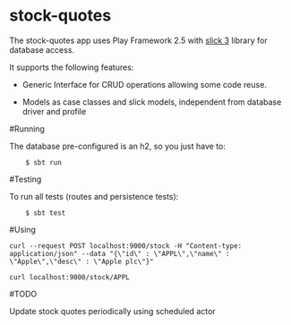 # stock-quotes
The stock-quotes app uses Play Framework 2.5 with [slick 3](https://github.com/slick/slick) library for database access.

It supports the following features:

* Generic Interface for CRUD operations allowing some code reuse.

* Models as case classes and slick models, independent from database driver and profile

#Running

The database pre-configured is an h2, so you just have to:


        $ sbt run

#Testing

To run all tests (routes and persistence tests):


        $ sbt test

#Using

	curl --request POST localhost:9000/stock -H "Content-type: application/json" --data "{\"id\" : \"APPL\",\"name\" : \"Apple\",\"desc\" : \"Apple plc\"}"

	curl localhost:9000/stock/APPL

#TODO

Update stock quotes periodically using scheduled actor


